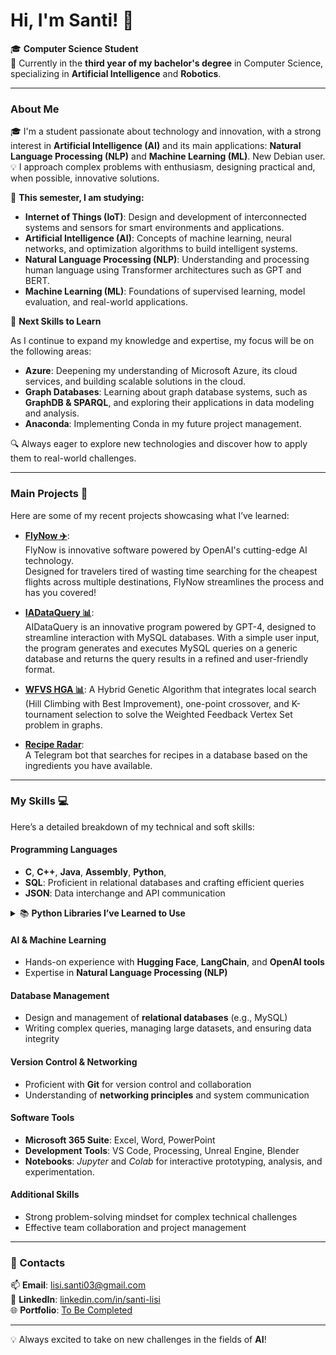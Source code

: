# Hi, I'm Santi! 👋

🎓 **Computer Science Student**  
📍 Currently in the **third year of my bachelor's degree** in Computer Science, specializing in **Artificial Intelligence** and **Robotics**.

---

### About Me  
🎓 I'm a student passionate about technology and innovation, with a strong interest in **Artificial Intelligence (AI)** and its main applications: **Natural Language Processing (NLP)** and **Machine Learning (ML)**. New Debian user.
💡 I approach complex problems with enthusiasm, designing practical and, when possible, innovative solutions.

🌱 **This semester, I am studying:**

- **Internet of Things (IoT)**: Design and development of interconnected systems and sensors for smart environments and applications.
- **Artificial Intelligence (AI)**: Concepts of machine learning, neural networks, and optimization algorithms to build intelligent systems.
- **Natural Language Processing (NLP)**: Understanding and processing human language using Transformer architectures such as GPT and BERT.
- **Machine Learning (ML)**: Foundations of supervised learning, model evaluation, and real-world applications.

🔮 **Next Skills to Learn**

As I continue to expand my knowledge and expertise, my focus will be on the following areas:

- **Azure**: Deepening my understanding of Microsoft Azure, its cloud services, and building scalable solutions in the cloud.
- **Graph Databases**: Learning about graph database systems, such as **GraphDB & SPARQL**, and exploring their applications in data modeling and analysis.
- **Anaconda**: Implementing Conda in my future project management.

🔍 Always eager to explore new technologies and discover how to apply them to real-world challenges.

---

### Main Projects 🚀  
Here are some of my recent projects showcasing what I’ve learned:  
- **[FlyNow ✈️](https://github.com/Erewhon-proj/Hackatania-FlyNow)**:  
  FlyNow is innovative software powered by OpenAI's cutting-edge AI technology.  
  Designed for travelers tired of wasting time searching for the cheapest flights across multiple destinations, FlyNow streamlines the process and has you covered!  

- **[IADataQuery 📊](https://github.com/saintslisi/AIDataQuery)**:  
  AIDataQuery is an innovative program powered by GPT-4, designed to streamline interaction with MySQL databases. With a simple user input, the program generates and executes MySQL queries on a generic database and returns the query results in a refined and user-friendly format.
  
- **[WFVS HGA 📊](https://github.com/saintslisi/WFVS_HGA)**:
  A Hybrid Genetic Algorithm that integrates local search (Hill Climbing with Best Improvement), one-point crossover, and K-tournament selection to solve the Weighted Feedback Vertex Set problem in graphs.
  
- **[Recipe Radar](#)**:  
  A Telegram bot that searches for recipes in a database based on the ingredients you have available.

---

### My Skills 💻  
Here’s a detailed breakdown of my technical and soft skills:  

#### **Programming Languages**  
- **C**, **C++**, **Java**, **Assembly**, **Python**,   
- **SQL**: Proficient in relational databases and crafting efficient queries  
- **JSON**: Data interchange and API communication  

<details>
<summary>📚 <strong>Python Libraries I’ve Learned to Use</strong></summary>

Throughout my projects and studies, I’ve gained hands-on experience with the following Python libraries and frameworks:

- **Data Handling & Analysis**:  
  `numpy`, `pandas`, `SQL`

- **Machine Learning & Deep Learning**:  
  `scikit-learn`, `torch (PyTorch)`, `tensorflow`, `transformers`, `openai`

- **Audio & Music Processing**:  
  `librosa`, `spotipy`

- **Web & API Interaction**:  
  `requests`, `python-telegram-bot` (or the official Telegram library)

These libraries have been fundamental in building projects involving data processing, AI, NLP, music analysis, and automation.

</details>

#### **AI & Machine Learning**  
- Hands-on experience with **Hugging Face**, **LangChain**, and **OpenAI tools**  
- Expertise in **Natural Language Processing (NLP)**
  
#### **Database Management**  
- Design and management of **relational databases** (e.g., MySQL)  
- Writing complex queries, managing large datasets, and ensuring data integrity  

#### **Version Control & Networking**  
- Proficient with **Git** for version control and collaboration  
- Understanding of **networking principles** and system communication  

#### **Software Tools**  
- **Microsoft 365 Suite**: Excel, Word, PowerPoint  
- **Development Tools**: VS Code, Processing, Unreal Engine, Blender
- **Notebooks**: *Jupyter* and *Colab* for interactive prototyping, analysis, and experimentation.

#### **Additional Skills**  
- Strong problem-solving mindset for complex technical challenges  
- Effective team collaboration and project management
  

---

### 🔗 Contacts  
📫 **Email**: [lisi.santi03@gmail.com](mailto:lisi.santi03@gmail.com)  
🔗 **LinkedIn**: [linkedin.com/in/santi-lisi](https://www.linkedin.com/in/santi-lisi-956455252)  
🌐 **Portfolio**: [To Be Completed](#)

---

💡 Always excited to take on new challenges in the fields of **AI**!
